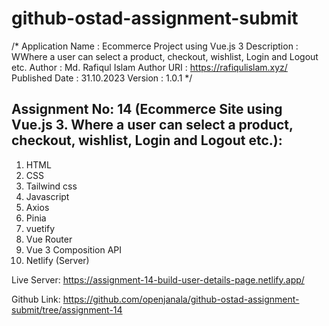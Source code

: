 # github-ostad-assignment-submit

 /*
 Application Name : Ecommerce Project using Vue.js 3
 Description      : WWhere a user can select a product, checkout, wishlist, Login and Logout etc.
 Author           : Md. Rafiqul Islam 
 Author URI       : https://rafiqulislam.xyz/
 Published Date   : 31.10.2023
 Version          : 1.0.1
*/

## Assignment No: 14  (Ecommerce Site using Vue.js 3. Where a user can select a product, checkout, wishlist, Login and Logout etc.):
1. HTML
2. CSS
3. Tailwind css 
4. Javascript
5. Axios
6. Pinia
7. vuetify 
8. Vue Router
9. Vue 3 Composition API
10. Netlify (Server)


Live Server: 
https://assignment-14-build-user-details-page.netlify.app/

Github Link: 
https://github.com/openjanala/github-ostad-assignment-submit/tree/assignment-14

